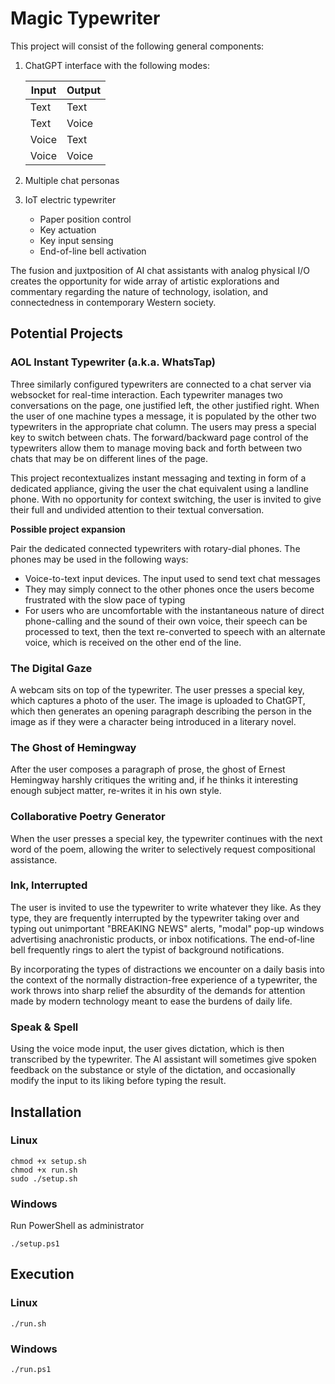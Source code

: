 # Magic Typewriter

This project will consist of the following general components:
1. ChatGPT interface with the following modes:

    | Input   | Output |
    |---------|--------|
    | Text    | Text   |
    | Text    | Voice  |
    | Voice   | Text   |
    | Voice   | Voice  |

2. Multiple chat personas
3. IoT electric typewriter
    - Paper position control
    - Key actuation
    - Key input sensing
    - End-of-line bell activation

The fusion and juxtposition of AI chat assistants with analog physical I/O creates the opportunity for wide array of artistic explorations and commentary regarding the nature of technology, isolation, and connectedness in contemporary Western society. 

## Potential Projects

### AOL Instant Typewriter (a.k.a. WhatsTap)

Three similarly configured typewriters are connected to a chat server via websocket for real-time interaction. Each typewriter manages two conversations on the page, one justified left, the other justified right. When the user of one machine types a message, it is populated by the other two typewriters in the appropriate chat column. The users may press a special key to switch between chats. The forward/backward page control of the typewriters allow them to manage moving back and forth between two chats that may be on different lines of the page.

This project recontextualizes instant messaging and texting in form of a dedicated appliance, giving the user the chat equivalent using a landline phone. With no opportunity for context switching, the user is invited to give their full and undivided attention to their textual conversation.

**Possible project expansion**

Pair the dedicated connected typewriters with rotary-dial phones. The phones may be used in the following ways:
- Voice-to-text input devices. The input used to send text chat messages
- They may simply connect to the other phones once the users become frustrated with the slow pace of typing
- For users who are uncomfortable with the instantaneous nature of direct phone-calling and the sound of their own voice, their speech can be processed to text, then the text re-converted to speech with an alternate voice, which is received on the other end of the line.  


### The Digital Gaze

A webcam sits on top of the typewriter. The user presses a special key, which captures a photo of the user. The image is uploaded to ChatGPT, which then generates an opening paragraph describing the person in the image as if they were a character being introduced in a literary novel.


### The Ghost of Hemingway

After the user composes a paragraph of prose, the ghost of Ernest Hemingway harshly critiques the writing and, if he thinks it interesting enough subject matter, re-writes it in his own style.

### Collaborative Poetry Generator

When the user presses a special key, the typewriter continues with the next word of the poem, allowing the writer to selectively request compositional assistance.

### Ink, Interrupted

The user is invited to use the typewriter to write whatever they like. As they type, they are frequently interrupted by the typewriter taking over and typing out unimportant "BREAKING NEWS" alerts, "modal" pop-up windows advertising anachronistic products, or inbox notifications. The end-of-line bell frequently rings to alert the typist of background notifications.

By incorporating the types of distractions we encounter on a daily basis into the context of the normally distraction-free experience of a typewriter, the work throws into sharp relief the absurdity of the demands for attention made by modern technology meant to ease the burdens of daily life.

### Speak & Spell

Using the voice mode input, the user gives dictation, which is then transcribed by the typewriter. The AI assistant will sometimes give spoken feedback on the substance or style of the dictation, and occasionally modify the input to its liking before typing the result.

## Installation

### Linux

```
chmod +x setup.sh
chmod +x run.sh
sudo ./setup.sh
```

### Windows

Run PowerShell as administrator
```
./setup.ps1
```

## Execution

### Linux

```
./run.sh
```

### Windows

```
./run.ps1
```
